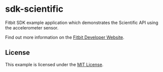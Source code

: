 # sdk-scientific

Fitbit SDK example application which demonstrates the Scientific API using the
accelerometer sensor.

Find out more information on the
[Fitbit Developer Website](https://dev.fitbit.com).

## License

This example is licensed under the [MIT License](./LICENSE).
